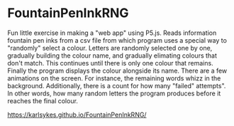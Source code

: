 # FountainPenInkRNG
Fun little exercise in making a "web app" using P5.js. 
Reads information fountain pen inks from a csv file from which program uses a special way to "randomly" select a colour. Letters are randomly selected one by one, gradually building the colour name, and gradually elimating colours that don't match. This continues until there is only one colour that remains. 
Finally the program displays the colour alongside its name. There are a few animations on the screen. For instance, the remaining words whizz in the background. Additionally, there is a count for how many "failed" attempts". In other words, how many random letters the program produces before it reaches the final colour. 

https://karlsykes.github.io/FountainPenInkRNG/
